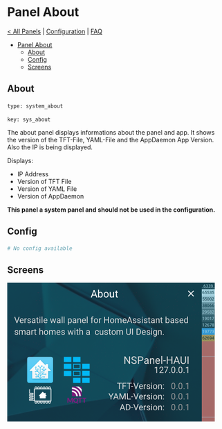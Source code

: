 # Panel About

[< All Panels](README.md) | [Configuration](../Config.md) | [FAQ](../FAQ.md)

- [Panel About](#panel-about)
  - [About](#about)
  - [Config](#config)
  - [Screens](#screens)

## About

`type: system_about`

`key: sys_about`

The about panel displays informations about the panel and app. It shows the version of the TFT-File, YAML-File and the AppDaemon App Version. Also the IP is being displayed.

Displays:

- IP Address
- Version of TFT File
- Version of YAML File
- Version of AppDaemon

**This panel a system panel and should not be used in the configuration.**

## Config

```yaml
# No config available
```

## Screens

![Panel About](../assets/panel_about.png)
